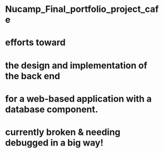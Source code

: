 # Nucamp_Final_portfolio_project_cafe

# efforts toward

# the design and implementation of the back end

# for a web-based application with a database component.

# currently broken & needing debugged in a big way!
